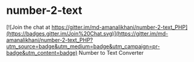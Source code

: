 # number-2-text

[![Join the chat at https://gitter.im/md-amanalikhani/number-2-text_PHP](https://badges.gitter.im/Join%20Chat.svg)](https://gitter.im/md-amanalikhani/number-2-text_PHP?utm_source=badge&utm_medium=badge&utm_campaign=pr-badge&utm_content=badge)
Number to Text Converter
